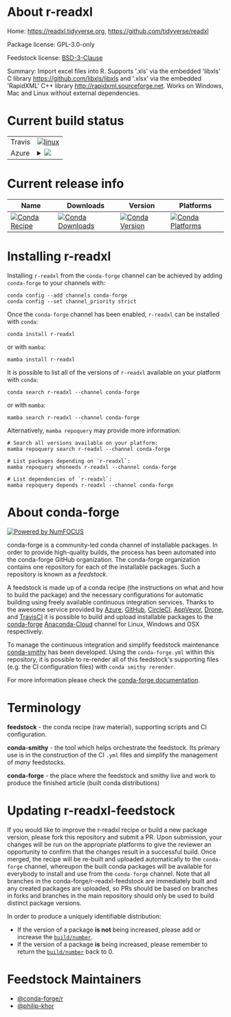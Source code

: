 About r-readxl
==============

Home: https://readxl.tidyverse.org, https://github.com/tidyverse/readxl

Package license: GPL-3.0-only

Feedstock license: [BSD-3-Clause](https://github.com/conda-forge/r-readxl-feedstock/blob/main/LICENSE.txt)

Summary: Import excel files into R. Supports '.xls' via the embedded 'libxls' C library <https://github.com/libxls/libxls> and '.xlsx' via the embedded 'RapidXML' C++ library <http://rapidxml.sourceforge.net>.  Works on Windows, Mac and Linux without external dependencies.

Current build status
====================


<table><tr>
    <td>Travis</td>
    <td>
      <a href="https://app.travis-ci.com/conda-forge/r-readxl-feedstock">
        <img alt="linux" src="https://img.shields.io/travis/com/conda-forge/r-readxl-feedstock/main.svg?label=Linux">
      </a>
    </td>
  </tr>
    
  <tr>
    <td>Azure</td>
    <td>
      <details>
        <summary>
          <a href="https://dev.azure.com/conda-forge/feedstock-builds/_build/latest?definitionId=1524&branchName=main">
            <img src="https://dev.azure.com/conda-forge/feedstock-builds/_apis/build/status/r-readxl-feedstock?branchName=main">
          </a>
        </summary>
        <table>
          <thead><tr><th>Variant</th><th>Status</th></tr></thead>
          <tbody><tr>
              <td>linux_64_r_base4.0</td>
              <td>
                <a href="https://dev.azure.com/conda-forge/feedstock-builds/_build/latest?definitionId=1524&branchName=main">
                  <img src="https://dev.azure.com/conda-forge/feedstock-builds/_apis/build/status/r-readxl-feedstock?branchName=main&jobName=linux&configuration=linux_64_r_base4.0" alt="variant">
                </a>
              </td>
            </tr><tr>
              <td>linux_64_r_base4.1</td>
              <td>
                <a href="https://dev.azure.com/conda-forge/feedstock-builds/_build/latest?definitionId=1524&branchName=main">
                  <img src="https://dev.azure.com/conda-forge/feedstock-builds/_apis/build/status/r-readxl-feedstock?branchName=main&jobName=linux&configuration=linux_64_r_base4.1" alt="variant">
                </a>
              </td>
            </tr><tr>
              <td>linux_aarch64_r_base4.0</td>
              <td>
                <a href="https://dev.azure.com/conda-forge/feedstock-builds/_build/latest?definitionId=1524&branchName=main">
                  <img src="https://dev.azure.com/conda-forge/feedstock-builds/_apis/build/status/r-readxl-feedstock?branchName=main&jobName=linux&configuration=linux_aarch64_r_base4.0" alt="variant">
                </a>
              </td>
            </tr><tr>
              <td>linux_aarch64_r_base4.1</td>
              <td>
                <a href="https://dev.azure.com/conda-forge/feedstock-builds/_build/latest?definitionId=1524&branchName=main">
                  <img src="https://dev.azure.com/conda-forge/feedstock-builds/_apis/build/status/r-readxl-feedstock?branchName=main&jobName=linux&configuration=linux_aarch64_r_base4.1" alt="variant">
                </a>
              </td>
            </tr><tr>
              <td>linux_ppc64le_r_base4.0</td>
              <td>
                <a href="https://dev.azure.com/conda-forge/feedstock-builds/_build/latest?definitionId=1524&branchName=main">
                  <img src="https://dev.azure.com/conda-forge/feedstock-builds/_apis/build/status/r-readxl-feedstock?branchName=main&jobName=linux&configuration=linux_ppc64le_r_base4.0" alt="variant">
                </a>
              </td>
            </tr><tr>
              <td>linux_ppc64le_r_base4.1</td>
              <td>
                <a href="https://dev.azure.com/conda-forge/feedstock-builds/_build/latest?definitionId=1524&branchName=main">
                  <img src="https://dev.azure.com/conda-forge/feedstock-builds/_apis/build/status/r-readxl-feedstock?branchName=main&jobName=linux&configuration=linux_ppc64le_r_base4.1" alt="variant">
                </a>
              </td>
            </tr><tr>
              <td>osx_64_r_base4.0</td>
              <td>
                <a href="https://dev.azure.com/conda-forge/feedstock-builds/_build/latest?definitionId=1524&branchName=main">
                  <img src="https://dev.azure.com/conda-forge/feedstock-builds/_apis/build/status/r-readxl-feedstock?branchName=main&jobName=osx&configuration=osx_64_r_base4.0" alt="variant">
                </a>
              </td>
            </tr><tr>
              <td>osx_64_r_base4.1</td>
              <td>
                <a href="https://dev.azure.com/conda-forge/feedstock-builds/_build/latest?definitionId=1524&branchName=main">
                  <img src="https://dev.azure.com/conda-forge/feedstock-builds/_apis/build/status/r-readxl-feedstock?branchName=main&jobName=osx&configuration=osx_64_r_base4.1" alt="variant">
                </a>
              </td>
            </tr><tr>
              <td>osx_arm64_r_base4.0</td>
              <td>
                <a href="https://dev.azure.com/conda-forge/feedstock-builds/_build/latest?definitionId=1524&branchName=main">
                  <img src="https://dev.azure.com/conda-forge/feedstock-builds/_apis/build/status/r-readxl-feedstock?branchName=main&jobName=osx&configuration=osx_arm64_r_base4.0" alt="variant">
                </a>
              </td>
            </tr><tr>
              <td>osx_arm64_r_base4.1</td>
              <td>
                <a href="https://dev.azure.com/conda-forge/feedstock-builds/_build/latest?definitionId=1524&branchName=main">
                  <img src="https://dev.azure.com/conda-forge/feedstock-builds/_apis/build/status/r-readxl-feedstock?branchName=main&jobName=osx&configuration=osx_arm64_r_base4.1" alt="variant">
                </a>
              </td>
            </tr><tr>
              <td>win_64_r_base4.0</td>
              <td>
                <a href="https://dev.azure.com/conda-forge/feedstock-builds/_build/latest?definitionId=1524&branchName=main">
                  <img src="https://dev.azure.com/conda-forge/feedstock-builds/_apis/build/status/r-readxl-feedstock?branchName=main&jobName=win&configuration=win_64_r_base4.0" alt="variant">
                </a>
              </td>
            </tr><tr>
              <td>win_64_r_base4.1</td>
              <td>
                <a href="https://dev.azure.com/conda-forge/feedstock-builds/_build/latest?definitionId=1524&branchName=main">
                  <img src="https://dev.azure.com/conda-forge/feedstock-builds/_apis/build/status/r-readxl-feedstock?branchName=main&jobName=win&configuration=win_64_r_base4.1" alt="variant">
                </a>
              </td>
            </tr>
          </tbody>
        </table>
      </details>
    </td>
  </tr>
</table>

Current release info
====================

| Name | Downloads | Version | Platforms |
| --- | --- | --- | --- |
| [![Conda Recipe](https://img.shields.io/badge/recipe-r--readxl-green.svg)](https://anaconda.org/conda-forge/r-readxl) | [![Conda Downloads](https://img.shields.io/conda/dn/conda-forge/r-readxl.svg)](https://anaconda.org/conda-forge/r-readxl) | [![Conda Version](https://img.shields.io/conda/vn/conda-forge/r-readxl.svg)](https://anaconda.org/conda-forge/r-readxl) | [![Conda Platforms](https://img.shields.io/conda/pn/conda-forge/r-readxl.svg)](https://anaconda.org/conda-forge/r-readxl) |

Installing r-readxl
===================

Installing `r-readxl` from the `conda-forge` channel can be achieved by adding `conda-forge` to your channels with:

```
conda config --add channels conda-forge
conda config --set channel_priority strict
```

Once the `conda-forge` channel has been enabled, `r-readxl` can be installed with `conda`:

```
conda install r-readxl
```

or with `mamba`:

```
mamba install r-readxl
```

It is possible to list all of the versions of `r-readxl` available on your platform with `conda`:

```
conda search r-readxl --channel conda-forge
```

or with `mamba`:

```
mamba search r-readxl --channel conda-forge
```

Alternatively, `mamba repoquery` may provide more information:

```
# Search all versions available on your platform:
mamba repoquery search r-readxl --channel conda-forge

# List packages depending on `r-readxl`:
mamba repoquery whoneeds r-readxl --channel conda-forge

# List dependencies of `r-readxl`:
mamba repoquery depends r-readxl --channel conda-forge
```


About conda-forge
=================

[![Powered by
NumFOCUS](https://img.shields.io/badge/powered%20by-NumFOCUS-orange.svg?style=flat&colorA=E1523D&colorB=007D8A)](https://numfocus.org)

conda-forge is a community-led conda channel of installable packages.
In order to provide high-quality builds, the process has been automated into the
conda-forge GitHub organization. The conda-forge organization contains one repository
for each of the installable packages. Such a repository is known as a *feedstock*.

A feedstock is made up of a conda recipe (the instructions on what and how to build
the package) and the necessary configurations for automatic building using freely
available continuous integration services. Thanks to the awesome service provided by
[Azure](https://azure.microsoft.com/en-us/services/devops/), [GitHub](https://github.com/),
[CircleCI](https://circleci.com/), [AppVeyor](https://www.appveyor.com/),
[Drone](https://cloud.drone.io/welcome), and [TravisCI](https://travis-ci.com/)
it is possible to build and upload installable packages to the
[conda-forge](https://anaconda.org/conda-forge) [Anaconda-Cloud](https://anaconda.org/)
channel for Linux, Windows and OSX respectively.

To manage the continuous integration and simplify feedstock maintenance
[conda-smithy](https://github.com/conda-forge/conda-smithy) has been developed.
Using the ``conda-forge.yml`` within this repository, it is possible to re-render all of
this feedstock's supporting files (e.g. the CI configuration files) with ``conda smithy rerender``.

For more information please check the [conda-forge documentation](https://conda-forge.org/docs/).

Terminology
===========

**feedstock** - the conda recipe (raw material), supporting scripts and CI configuration.

**conda-smithy** - the tool which helps orchestrate the feedstock.
                   Its primary use is in the construction of the CI ``.yml`` files
                   and simplify the management of *many* feedstocks.

**conda-forge** - the place where the feedstock and smithy live and work to
                  produce the finished article (built conda distributions)


Updating r-readxl-feedstock
===========================

If you would like to improve the r-readxl recipe or build a new
package version, please fork this repository and submit a PR. Upon submission,
your changes will be run on the appropriate platforms to give the reviewer an
opportunity to confirm that the changes result in a successful build. Once
merged, the recipe will be re-built and uploaded automatically to the
`conda-forge` channel, whereupon the built conda packages will be available for
everybody to install and use from the `conda-forge` channel.
Note that all branches in the conda-forge/r-readxl-feedstock are
immediately built and any created packages are uploaded, so PRs should be based
on branches in forks and branches in the main repository should only be used to
build distinct package versions.

In order to produce a uniquely identifiable distribution:
 * If the version of a package **is not** being increased, please add or increase
   the [``build/number``](https://docs.conda.io/projects/conda-build/en/latest/resources/define-metadata.html#build-number-and-string).
 * If the version of a package **is** being increased, please remember to return
   the [``build/number``](https://docs.conda.io/projects/conda-build/en/latest/resources/define-metadata.html#build-number-and-string)
   back to 0.

Feedstock Maintainers
=====================

* [@conda-forge/r](https://github.com/conda-forge/r/)
* [@philip-khor](https://github.com/philip-khor/)

